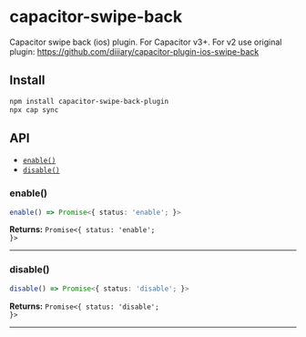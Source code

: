 # capacitor-swipe-back

Capacitor swipe back (ios) plugin. For Capacitor v3+. For v2 use original plugin: https://github.com/diiiary/capacitor-plugin-ios-swipe-back

## Install

```bash
npm install capacitor-swipe-back-plugin
npx cap sync
```

## API

<docgen-index>

* [`enable()`](#enable)
* [`disable()`](#disable)

</docgen-index>

<docgen-api>
<!--Update the source file JSDoc comments and rerun docgen to update the docs below-->

### enable()

```typescript
enable() => Promise<{ status: 'enable'; }>
```

**Returns:** <code>Promise&lt;{ status: 'enable'; }&gt;</code>

--------------------


### disable()

```typescript
disable() => Promise<{ status: 'disable'; }>
```

**Returns:** <code>Promise&lt;{ status: 'disable'; }&gt;</code>

--------------------

</docgen-api>
